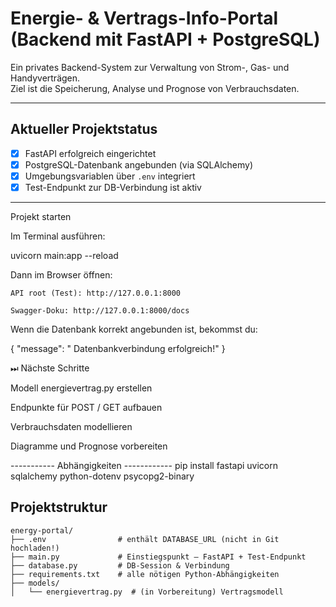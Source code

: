 # Energie- & Vertrags-Info-Portal (Backend mit FastAPI + PostgreSQL)

Ein privates Backend-System zur Verwaltung von Strom-, Gas- und Handyverträgen.  
Ziel ist die Speicherung, Analyse und Prognose von Verbrauchsdaten.

---

## Aktueller Projektstatus

- [x] FastAPI erfolgreich eingerichtet
- [x] PostgreSQL-Datenbank angebunden (via SQLAlchemy)
- [x] Umgebungsvariablen über `.env` integriert
- [x] Test-Endpunkt zur DB-Verbindung ist aktiv

---

Projekt starten

Im Terminal ausführen:

uvicorn main:app --reload

Dann im Browser öffnen:

    API root (Test): http://127.0.0.1:8000

    Swagger-Doku: http://127.0.0.1:8000/docs

Wenn die Datenbank korrekt angebunden ist, bekommst du:

{ "message": " Datenbankverbindung erfolgreich!" }

⏭ Nächste Schritte

Modell energievertrag.py erstellen

Endpunkte für POST / GET aufbauen

Verbrauchsdaten modellieren

Diagramme und Prognose vorbereiten

----------- Abhängigkeiten ------------
pip install fastapi uvicorn sqlalchemy python-dotenv psycopg2-binary

## Projektstruktur

    energy-portal/
    ├── .env                # enthält DATABASE_URL (nicht in Git hochladen!)
    ├── main.py             # Einstiegspunkt – FastAPI + Test-Endpunkt
    ├── database.py         # DB-Session & Verbindung
    ├── requirements.txt    # alle nötigen Python-Abhängigkeiten
    ├── models/
    │   └── energievertrag.py  # (in Vorbereitung) Vertragsmodell
